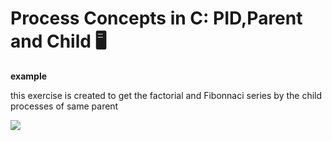 # Process Concepts in C: PID,Parent and Child 🖥️

<b>example</b>
<p>this exercise is created to get the factorial and Fibonnaci series by the child processes of same parent</p>
<img src="https://github.com/user-attachments/assets/23ed5907-a003-43b5-b64b-1c7cf3518bb4">
<br><br>

      



